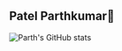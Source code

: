 ## Patel Parthkumar👋

![Parth's GitHub stats](https://github-readme-stats.vercel.app/api?username=Parth10P&show_icons=true&theme=transparent)


